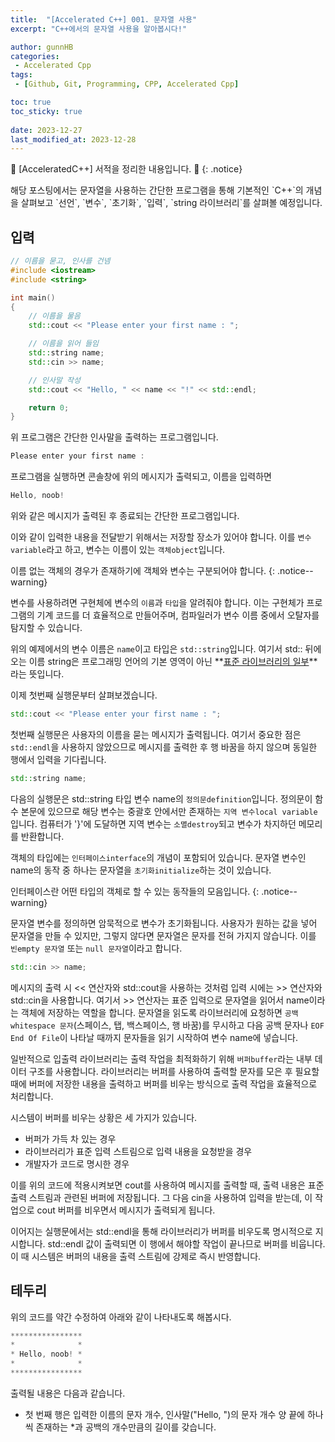 ```yaml
---
title:  "[Accelerated C++] 001. 문자열 사용"
excerpt: "C++에서의 문자열 사용을 알아봅시다!"

author: gunnHB
categories: 
 - Accelerated Cpp
tags: 
 - [Github, Git, Programming, CPP, Accelerated Cpp]

toc: true
toc_sticky: true
 
date: 2023-12-27
last_modified_at: 2023-12-28
---
```


🔔 \[AcceleratedC++\] 서적을 정리한 내용입니다. 🔔
{: .notice}

<div class="notice--info" markdown="1">
해당 포스팅에서는 문자열을 사용하는 간단한 프로그램을 통해
기본적인 `C++`의 개념을 살펴보고 `선언`, `변수`, `초기화`, `입력`, `string 라이브러리`를
살펴볼 예정입니다.
</div>

## 입력
```c++
// 이름을 묻고, 인사를 건넴
#include <iostream>
#include <string>

int main()
{
	// 이름을 물음
	std::cout << "Please enter your first name : ";

	// 이름을 읽어 들임
	std::string name;
	std::cin >> name;

	// 인사말 작성
	std::cout << "Hello, " << name << "!" << std::endl;

	return 0;
}
```

위 프로그램은 간단한 인사말을 출력하는 프로그램입니다.

```c++
Please enter your first name : 
```

프로그램을 실행하면 콘솔창에 위의 메시지가 출력되고, 이름을 입력하면

```c++
Hello, noob!
```

위와 같은 메시지가 출력된 후 종료되는 간단한 프로그램입니다.

이와 같이 입력한 내용을 전달받기 위해서는 저장할 장소가 있어야 합니다.
이를 `변수variable`라고 하고, 변수는 이름이 있는 `객체object`입니다.

이름 없는 객체의 경우가 존재하기에 객체와 변수는 구분되어야 합니다.
{: .notice--warning}

변수를 사용하려면 구현체에 변수의 `이름`과 `타입`을 알려줘야 합니다.
이는 구현체가 프로그램의 기계 코드를 더 효율적으로 만들어주며, 컴파일러가 
변수 이름 중에서 오탈자를 탐지할 수 있습니다.

위의 예제에서의 변수 이름은 `name`이고 타입은 `std::string`입니다.
여기서 std:: 뒤에 오는 이름 string은 프로그래밍 언어의 기본 영역이 아닌
**<u>표준 라이브러리의 일부</u>**라는 뜻입니다.

이제 첫번째 실행문부터 살펴보겠습니다.

```c++
std::cout << "Please enter your first name : ";
```

첫번째 실행문은 사용자의 이름을 묻는 메시지가 출력됩니다. 여기서 중요한 점은
`std::endl`을 사용하지 않았으므로 메시지를 출력한 후 행 바꿈을 하지 않으며
동일한 행에서 입력을 기다립니다.

```c++
std::string name;
```

다음의 실행문은 std::string 타입 변수 name의 `정의문definition`입니다. 정의문이
함수 본문에 있으므로 해당 변수는 중괄호 안에서만 존재하는 `지역 변수local variable`입니다.
컴퓨터가 '}'에 도달하면 지역 변수는 `소멸destroy`되고 변수가 차지하던 메모리를 반환합니다.

객체의 타입에는 `인터페이스interface`의 개념이 포함되어 있습니다. 문자열 변수인 name의 동작 중 하나는
문자열을 `초기화initialize`하는 것이 있습니다.

인터페이스란 어떤 타입의 객체로 할 수 있는 동작들의 모음입니다.
{: .notice--warning}

문자열 변수를 정의하면 암묵적으로 변수가 초기화됩니다. 사용자가 원하는 값을 넣어 문자열을 만들 수 있지만,
그렇지 않다면 문자열은 문자를 전혀 가지지 않습니다. 이를 `빈empty 문자열` 또는 `null 문자열`이라고 합니다.

```c++
std::cin >> name;
```

메시지의 출력 시 << 연산자와 std::cout을 사용하는 것처럼 입력 시에는 >> 연산자와 std::cin을 사용합니다.
여기서 >> 연산자는 표준 입력으로 문자열을 읽어서 name이라는 객체에 저장하는 역할을 합니다. 문자열을 읽도록
라이브러리에 요청하면 `공백whitespace 문자`(스페이스, 탭, 백스페이스, 행 바꿈)를 무시하고 다음 공백 문자나
`EOF End Of File`이 나타날 때까지 문자들을 읽기 시작하여 변수 name에 넣습니다.

일반적으로 입출력 라이브러리는 출력 작업을 최적화하기 위해 `버퍼buffer`라는 내부 데이터 구조를 사용합니다.
라이브러리는 버퍼를 사용하여 출력할 문자를 모은 후 필요할 때에 버퍼에 저장한 내용을 출력하고 버퍼를 비우는
방식으로 출력 작업을 효율적으로 처리합니다.

시스템이 버퍼를 비우는 상황은 세 가지가 있습니다.

- 버퍼가 가득 차 있는 경우
- 라이브러리가 표준 입력 스트림으로 입력 내용을 요청받을 경우
- 개발자가 코드로 명시한 경우

이를 위의 코드에 적용시켜보면 cout를 사용하여 메시지를 출력할 때, 출력 내용은 표준 출력 스트림과
관련된 버퍼에 저장됩니다. 그 다음 cin을 사용하여 입력을 받는데, 이 작업으로 cout 버퍼를 비우면서
메시지가 출력되게 됩니다.

이어지는 실행문에서는 std::endl을 통해 라이브러리가 버퍼를 비우도록 명시적으로 지시합니다.
std::endl 값이 출력되면 이 행에서 해야할 작업이 끝나므로 버퍼를 비웁니다. 이 때 시스템은
버퍼의 내용을 출력 스트림에 강제로 즉시 반영합니다.

## 테두리
위의 코드를 약간 수정하여 아래와 같이 나타내도록 해봅시다.

```c++
****************
*              *
* Hello, noob! *
*              *
****************
```

출력될 내용은 다음과 같습니다.

- 첫 번째 행은 입력한 이름의 문자 개수, 인사말("Hello, ")의 문자 개수 양 끝에 하나씩 존재하는
*과 공백의 개수만큼의 길이를 갖습니다.

